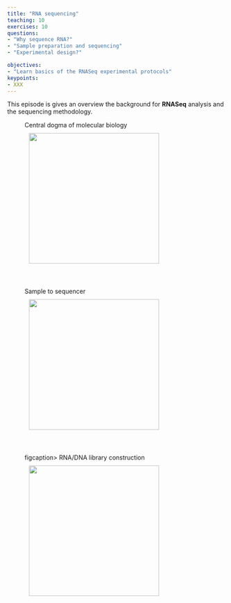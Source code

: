 ```yaml
---
title: "RNA sequencing"
teaching: 10
exercises: 10
questions:
- "Why sequence RNA?"
- "Sample preparation and sequencing"
- "Experimental design?"

objectives:
- "Learn basics of the RNASeq experimental protocols"
keypoints:
- XXX
---
```



This episode is gives an overview the background for **RNASeq** analysis and the sequencing methodology. 

<figure>
  <figcaption> Central dogma of molecular biology </figcaption>
  <img src="{{ page.root }}/fig/central_dogma.png" style="margin:10px;height:300px"/>
  
</figure><br>


<figure>
  <figcaption> Sample to sequencer </figcaption>
  <img src="{{ page.root }}/fig/sample_to_sequencer.png" style="margin:10px;height:300px"/>
  
</figure><br>


<figure>
  figcaption> RNA/DNA library construction </figcaption>
  <img src="{{ page.root }}/fig/chemistry.png" style="margin:10px;height:300px"/>
</figure><br> 

